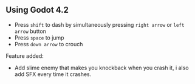 ## Using Godot 4.2
- Press `shift` to dash by simultaneously pressing `right arrow` or `left arrow` button
- Press `space` to jump
- Press `down arrow` to crouch

Feature added:
- Add slime enemy that makes you knockback when you crash it, i also add SFX every time it crashes.
